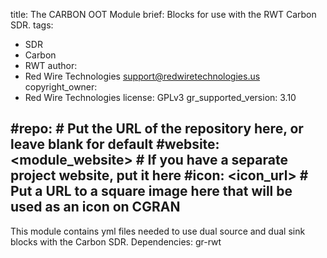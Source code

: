 title: The CARBON OOT Module
brief: Blocks for use with the RWT Carbon SDR.
tags: 
  - SDR
  - Carbon
  - RWT
author:
  - Red Wire Technologies <support@redwiretechnologies.us>
copyright_owner:
  - Red Wire Technologies
license: GPLv3
gr_supported_version: 3.10

#repo: # Put the URL of the repository here, or leave blank for default
#website: <module_website> # If you have a separate project website, put it here
#icon: <icon_url> # Put a URL to a square image here that will be used as an icon on CGRAN
---
This module contains yml files needed to use dual source and dual sink blocks with the Carbon SDR.
Dependencies: gr-rwt 